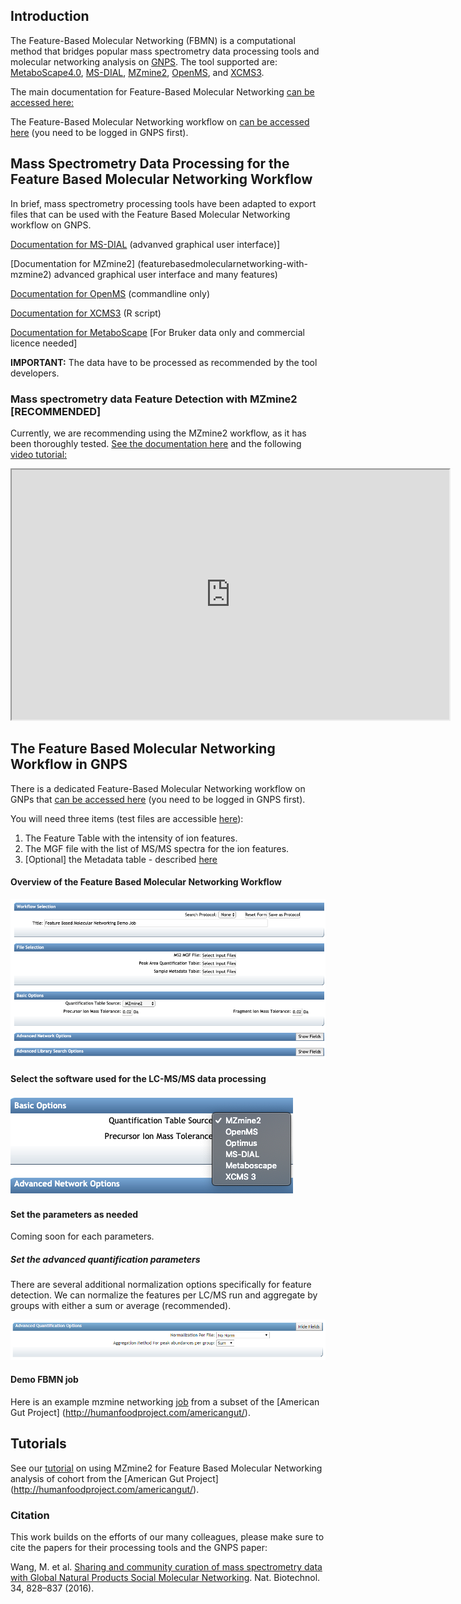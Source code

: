
## Introduction

The Feature-Based Molecular Networking (FBMN) is a computational method that bridges popular mass spectrometry data processing tools and molecular networking analysis on [GNPS](http://gnps.ucsd.edu). The tool supported are: [MetaboScape4.0](https://www.bruker.com/products/mass-spectrometry-and-separations/ms-software/metaboscape/overview.html), [MS-DIAL](http://prime.psc.riken.jp/Metabolomics_Software/MS-DIAL/), [MZmine2](https://mzmine.github.io/), [OpenMS](https://www.openms.de/), and [XCMS3](https://github.com/sneumann/xcms).


The main documentation for Feature-Based Molecular Networking [can be accessed here:](featurebasedmolecularnetworking) 

The Feature-Based Molecular Networking workflow on [can be accessed here](https://gnps.ucsd.edu/ProteoSAFe/index.jsp?params=%7B%22workflow%22:%22FEATURE-BASED-MOLECULAR-NETWORKING%22,%22library_on_server%22:%22d.speclibs;%22%7D) (you need to be logged in GNPS first).


## Mass Spectrometry Data Processing for the Feature Based Molecular Networking Workflow

In brief, mass spectrometry processing tools have been adapted to export files that can be used with the Feature Based Molecular Networking workflow on GNPS. 

[Documentation for MS-DIAL](featurebasedmolecularnetworking-with-ms-dial) (advanved graphical user interface)]

[Documentation for MZmine2] (featurebasedmolecularnetworking-with-mzmine2) advanced graphical user interface and many features)

[Documentation for OpenMS](featurebasedmolecularnetworking-with-OpenMS) (commandline only)

[Documentation for XCMS3](featurebasedmolecularnetworking-with-XCMS) (R script)

[Documentation for MetaboScape](featurebasedmolecularnetworking-with-metaboscape) [For Bruker data only and commercial licence needed]

**IMPORTANT:** The data have to be processed as recommended by the tool developers.

### Mass spectrometry data Feature Detection with MZmine2 [RECOMMENDED]

Currently, we are recommending using the MZmine2 workflow, as it has been thoroughly tested. [See the documentation here](#featurebasedmolecularnetworking-with-mzmine2) and the following [video tutorial:](https://ccms-ucsd.github.io/GNPSDocumentation/tutorials/americangutmzmine/) 

<iframe width="700" height="400" src="https://www.youtube.com/embed/5jjMllbwD-U"> </iframe>

## The Feature Based Molecular Networking Workflow in GNPS

There is a dedicated Feature-Based Molecular Networking workflow on GNPs that [can be accessed here](https://gnps.ucsd.edu/ProteoSAFe/index.jsp?params=%7B%22workflow%22:%22FEATURE-BASED-MOLECULAR-NETWORKING%22,%22library_on_server%22:%22d.speclibs;%22%7D) (you need to be logged in GNPS first).

You will need three items (test files are accessible [here](https://github.com/CCMS-UCSD/GNPSDocumentation/tree/master/docs/tutorials/AG_tutorial_files)):

1. The Feature Table with the intensity of ion features.
2. The MGF file with the list of MS/MS spectra for the ion features.
3. [Optional] the Metadata table - described [here](networking#metadata)

#### Overview of the Feature Based Molecular Networking Workflow 
![img](img/featurebasedmolecularnetworking/overview.png)


#### Select the software used for the LC-MS/MS data processing 
![img](img/featurebasedmolecularnetworking/select.png)

#### Set the parameters as needed
Coming soon for each parameters.

##### Set the advanced quantification parameters

There are several additional normalization options specifically for feature detection. We can normalize the features per LC/MS run and aggregate by groups with either a sum or average (recommended).

![img](img/mzmine/quant_options.png)

#### Demo FBMN job
Here is an example mzmine networking [job](https://gnps.ucsd.edu/ProteoSAFe/status.jsp?task=21289201c7964f6f909435fda333683c) from a subset of the [American Gut Project] (http://humanfoodproject.com/americangut/).

## Tutorials

See our [tutorial](tutorials/americangutmzmine) on using MZmine2 for Feature Based Molecular Networking analysis of cohort from the [American Gut Project] (http://humanfoodproject.com/americangut/).

### Citation

This work builds on the efforts of our many colleagues, please make sure to cite the papers for their processing tools and the GNPS paper:

Wang, M. et al. [Sharing and community curation of mass spectrometry data with Global Natural Products Social Molecular Networking](https://doi.org/10.1038/nbt.3597). Nat. Biotechnol. 34, 828–837 (2016).